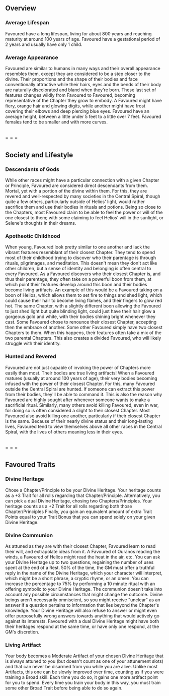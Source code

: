 
## Overview 

### Average Lifespan
Favoured have a long lifespan, living for about 800 years and reaching maturity at around 100 years of age.
Favoured have a gestational period of 2 years and usually have only 1 child.

### Average Appearance  
Favoured are similar to humans in many ways and their overall appearance resembles them, except they are considered to be a step closer to the divine. Their proportions and the shape of their bodies and face conventionally attractive while their hairs, eyes and the bends of their body are naturally discolorated and bland when they're born. These last set of features changes wildly from Favoured to Favoured, becoming representative of the Chapter they grow to embody. A Favoured might have fiery, orange hair and glowing digits, while another might have frost covering their elbows and deep piercing blue eyes.
Favoured have an average height, between a little under 5 feet to a little over 7 feet. 
Favoured females tend to be smaller and with more curves.

## - - -
## **Society and Lifestyle**  

### Descendants of Gods
While other races might have a particular connection with a given Chapter or Principle, Favoured are considered direct descendants from them. Mortal, yet with a portion of the divine within them. For this, they are revered and well-respected by many societies in the Central Spiral, though quite a few others, particularly outside of Helios' light, would rather sacrifice them and use their bodies in rituals and potions.
Being so close to the Chapters, most Favoured claim to be able to feel the power or will of the one closest to them; with some claiming to feel Helios' will in the sunlight, or Selene's thoughts in their dreams.

### Apotheotic Childhood
When young, Favoured look pretty similar to one another and lack the vibrant features resemblant of their closest Chapter. They tend to spend most of their childhood trying to discover who their parentage is through rituals, pilgrimages, and meditation. This doesn't mean they don't act like other children, but a sense of identity and belonging is often central to every Favoured.
As a Favoured discovers who their closest Chapter is, and thus their parentage, they often take on a powerful boon from them, at which point their features develop around this boon and their bodies become living artifacts. An example of this would be a Favoured taking on a boon of Helios, which allows them to set fire to things and shed light, which could cause their hair to become living flames, and their fingers to glow red hot. The same Chapter, with a slightly different boon allowing the Favoured to just shed light but quite blinding light, could just have their hair glow a gorgeous gold and white, with their bodies shining bright whenever they cast.
Some Favoured chose to renounce their closest Chapter, accepting then the embrace of another. Some other Favoured simply have two closest Chapters to them. When this happens, their features often take a mix of the two parental Chapters. This also creates a divided Favoured, who will likely struggle with their identity.

### Hunted and Revered
Favoured are not just capable of invoking the power of Chapters more easily than most. Their bodies are true living artifacts! When a Favoured matures (usually at around 100 years of age), their very bodies becoming infused with the power of their closest Chapter. For this, many Favoured outside the Central Spiral are hunted. If someone can extract this power from their bodies, they'll be able to command it. This is also the reason why Favoured are highly sought after whenever someone wants to make a sacrificial ritual. Similarly, many others avoid killing Favoured, even in war, for doing so is often considered a slight to their closest Chapter. Most Favoured also avoid killing one another, particularly if their closest Chapter is the same.
Because of their nearly divine status and their long-lasting lives, Favoured tend to view themselves above all other races in the Central Spiral, with the lives of others meaning less in their eyes.

## - - -
## Favoured Traits

### Divine Heritage
Chose a Chapter/Principle to be your Divine Heritage. Your heritage counts as a +3 Trait for all rolls regarding that Chapter/Principle.
Alternatively, you can pick a dual Divine Heritage, chosing two Chapters/Principles. Your heritage counts as a +2 Trait for all rolls regarding both those Chapter/Principles
Finally, you gain an equivalent amount of extra Trait Points equal to your Trait Bonus that you can spend solely on your given Divine Heritage.

### Divine Communion
As attuned as they are with their closest Chapter, Favoured learn to read their will, and extrapolate ideas from it. A Favoured of Ouranos reading the winds, a Favoured of Helios might read the heat in the air, etc. 
You can ask your Divine Heritage up to two questions, regaining the number of uses spent at the end of a Rest. 50% of the time, the GM must offer a truthful reply in the name of the Divine Heritage, which your character will interpret, which might be a short phrase, a cryptic rhyme, or an omen. 
You can increase the percentage to 75% by performing a 10 minute ritual with an offering symbolic to your Divine Heritage.
The communion doesn’t take into account any possible circumstances that might change the outcome. Divine beings aren't necessarily omniscient, so you might receive "unclear" as an answer if a question pertains to information that lies beyond the Chapter's knowledge. Your Divine Heritage will also refuse to answer or might even offer purposefully wrong answers towards anything that would actively go against its interests.
Favoured with a dual Divine Heritage might have both their heritages respond at the same time, or have only one respond, at the GM's discretion.

### Living Artifact
Your body becomes a Moderate Artifact of your chosen Divine Heritage that is always attuned to you (but doesn't count as one of your attunement slots) and that can never be disarmed from you while you are alive.
Unlike most Artifacts, this one can be slowly improved over time, counting as if you were training a Broad skill. Each time you do so, it gains one more artifact point for you to spend.
Every time you train your body in this way, you must train some other Broad Trait before being able to do so again.
